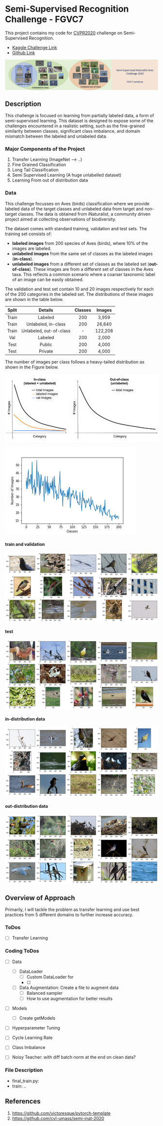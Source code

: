 # Semi-Supervised Recognition Challenge - FGVC7
This project contains my code for [CVPR2020]() challenge on Semi-Supervised Recognition.

- [Kaggle Challenge Link](https://www.kaggle.com/c/semi-inat-2020)
- [Github Link](https://github.com/cvl-umass/semi-inat-2020)

![](imgs/banner.png)

## Description 
This challenge is focused on learning from partially labeled data, a form of semi-supervised learning. This dataset is designed to expose some of the challenges encountered in a realistic setting, such as the fine-grained similarity between classes, significant class imbalance, and domain mismatch between the labeled and unlabeled data.

###  Major Components of the Project
1. Transfer Learning (ImageNet --> ..)
2. Fine Grained Classification
3. Long Tail Classification 
4. Semi Supervised Learning (A huge unlabelled dataset)
5. Learning From out of distribution data

### Data
This challenge focusses on Aves (birds) classification where we
provide labeled data of the target classes and unlabeled data from
target and non-target classes.
The data is obtained from iNaturalist, a community
driven project aimed at collecting observations of biodiversity.

The dataset comes with standard training, validation and test sets.
The training set consists of:

* **labeled images** from 200 species of
Aves (birds), where 10% of the images are labeled.
* **unlabeled images** from the same set of classes
as the labeled images (**in-class**).
* **unlabeled images** from a different set of classes as the
  labeled set (**out-of-class**). 
  These images are from a different set of classes in the Aves taxa.
  This reflects a common scenario where a coarser taxonomic label of
  an image can be easily obtained.
  
The validation and test set contain 10 and 20
images respectively for each of the 200 categories in the labeled set.
The distributions of these images are shown in the table below.

| Split | Details | Classes	| Images |
|:------:|:-------:|:--------:|:-------------:|
Train | Labeled | 200 |3,959|
Train | Unlabeled, in-class | 200 |26,640|
Train | Unlabeled, out-of-class | - |122,208|
Val  | Labeled | 200 | 2,000|
Test | Public | 200 |4,000|
Test | Private| 200 |4,000|

The number of images per class follows a heavy-tailed distribution as
shown in the Figure below.

![Train Val Distribution](imgs/class_dist1.png)

![](imgs/class_dist.png)

#### train and validation
![](imgs/train_val_sample.png)

#### test

![](imgs/test_sample.png)

#### in-distribution data

![](imgs/in_dist_sample.png)
#### out-distribution data
![](imgs/out_dsit_sample.png)



## Overview of Approach 
Primarily, I will tackle the problem as transfer learning and use best practices from 5 different domains to further increase accuracy. 


### ToDos
- [ ] Transfer Learning 

### Coding ToDos
-[ ] Data
    - [ ] DataLoader
        -[ ] Custom DataLoader for 
        -[ ] 
    - [ ] Data Augmentation: Create a file to augment data
        - [ ] Balanced sampler
        - [ ] How to use augmentation for better results
-[ ] Models
    -[ ] Create getModels
-[ ] Hyperparameter Tuning
    
- [ ] Cycle Learning Rate
- [ ] Class Imbalance
- [ ] Noisy Teacher: with diff batch norm at the end on clean data?

### File Description 
- final_train.py: 
- train: ..


## References 
1. https://github.com/victoresque/pytorch-template
2. https://github.com/cvl-umass/semi-inat-2020

